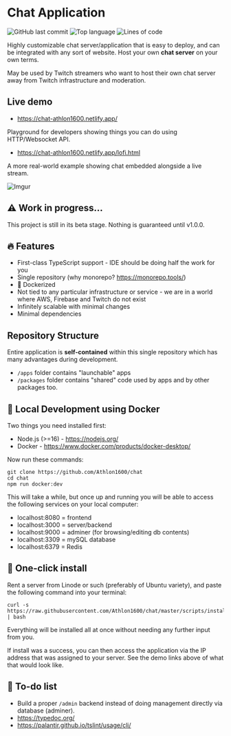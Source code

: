 # Chat Application

![GitHub last commit](https://img.shields.io/github/last-commit/athlon1600/chat)
![Top language](https://img.shields.io/github/languages/top/athlon1600/chat)
![Lines of code](https://img.shields.io/tokei/lines/github/athlon1600/chat)

Highly customizable chat server/application that is easy to deploy, and can be integrated with any sort of website.
Host your own **chat server** on your own terms.

May be used by Twitch streamers who want to host their own chat server
away from Twitch infrastructure and moderation.

## Live demo

- https://chat-athlon1600.netlify.app/

Playground for developers showing things you can do using HTTP/Websocket API.

- https://chat-athlon1600.netlify.app/lofi.html

A more real-world example showing chat embedded alongside a live stream.

![Imgur](https://i.imgur.com/8unZ1yl.png)

## :warning: Work in progress...

This project is still in its beta stage. Nothing is guaranteed until v1.0.0.

## 🔥 Features

- First-class TypeScript support - IDE should be doing half the work for you
- Single repository (why monorepo? https://monorepo.tools/)
- :whale: Dockerized
- Not tied to any particular infrastructure or service - we are in a world where AWS, Firebase and Twitch do not exist
- Infinitely scalable with minimal changes
- Minimal dependencies

## Repository Structure

Entire application is **self-contained** within this single repository
which has many advantages during development.

- `/apps` folder contains "launchable" apps
- `/packages` folder contains "shared" code used by apps and by other packages too.

## :whale2: Local Development using Docker

Two things you need installed first:

- Node.js (>=16) - https://nodejs.org/
- Docker - https://www.docker.com/products/docker-desktop/

Now run these commands:

```shell
git clone https://github.com/Athlon1600/chat
cd chat
npm run docker:dev
```

This will take a while, but once up and running
you will be able to access the following services
on your local computer:

- localhost:8080 = frontend
- localhost:3000 = server/backend
- localhost:9000 = adminer (for browsing/editing db contents)
- localhost:3309 = mySQL database
- localhost:6379 = Redis

## :rocket: One-click install

Rent a server from Linode or such (preferably of Ubuntu variety),
and paste the following command into your terminal:

```
curl -s https://raw.githubusercontent.com/Athlon1600/chat/master/scripts/install.sh | bash
```

Everything will be installed all at once without needing any further input from you.  

If install was a success, you can then access the application via the IP address that was assigned to your server. See the demo links above of what that would look like.

## :construction: To-do list

- Build a proper `/admin` backend instead of doing management directly via database (adminer).
- https://typedoc.org/
- https://palantir.github.io/tslint/usage/cli/

